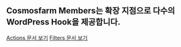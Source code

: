 ## Cosmosfarm Members는 확장 지점으로 다수의 WordPress Hook을 제공합니다.

[Actions 문서 보기](https://github.com/username/cosmosfarm-members-docs/blob/main/actions.md)
[Filters 문서 보기](https://github.com/username/cosmosfarm-members-docs/blob/main/filters.md)
